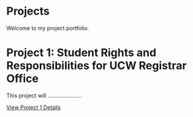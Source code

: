 # Projects
Welcome to my project portfolio.
# Project 1: Student Rights and Responsibilities for UCW Registrar Office
This project will ......................

[View Project 1 Details](./Project%201/)
